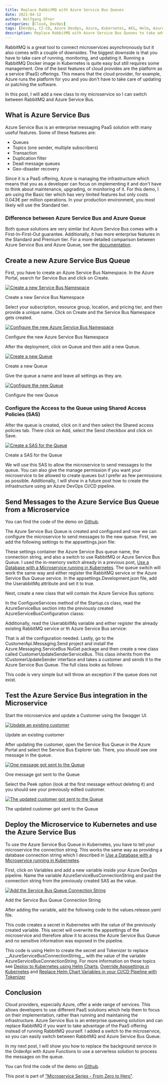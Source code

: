```yaml
---
title: Replace RabbitMQ with Azure Service Bus Queues
date: 2021-04-12
author: Wolfgang Ofner
categories: [Cloud, DevOps]
tags: [DevOps, CI-CD, Azure DevOps, Azure, Kubernetes, AKS, Helm, Azure Service Bus, RabbitMq]
description: Replace RabbitMQ with Azure Service Bus Queues to take advantage of the managed and scalable queue on Azure.
---
```


RabbitMQ is a great tool to connect microservices asynchronously but it also comes with a couple of downsides. The biggest downside is that you have to take care of running, monitoring, and updating it. Running a RabbitMQ Docker image in Kubernetes is quite easy but still requires some management. One of the best features of cloud provides are the platform as a service (PaaS) offerings. This means that the cloud provider, for example, Azure runs the platform for you and you don't have to take care of updating or patching the software.

In this post, I will add a new class to my microservice so I can switch between RabbitMQ and Azure Service Bus.

## What is Azure Service Bus

Azure Service Bus is an enterprise messaging PaaS solution with many useful features. Some of these features are:
- Queues
- Topics (one sender, multiple subscribers)
- Transaction
- Duplication filter
- Dead message queues
- Geo-disaster recovery

Since it is a PaaS offering, Azure is managing the infrastructure which means that you as a developer can focus on implementing it and don't have to think about maintenance, upgrading, or monitoring of it. For this demo, I am using the Basic tier which has very limited features but only costs 0.043€ per million operations. In your production environment, you most likely will use the Standard tier.

### Difference between Azure Service Bus and Azure Queue

Both queue solutions are very similar but Azure Service Bus comes with a First-In-First-Out guarantee. Additionally, it has more enterprise features in the Standard and Premium tier. For a more detailed comparison between Azure Service Bus and Azure Queue, see the <a href="https://docs.microsoft.com/en-us/azure/service-bus-messaging/service-bus-azure-and-service-bus-queues-compared-contrasted" target="_blank" rel="noopener noreferrer">documentation</a>.

## Create a new Azure Service Bus Queue

First, you have to create an Azure Service Bus Namespace. In the Azure Portal, search for Service Bus and click on Create.

<div class="col-12 col-sm-10 aligncenter">
  <a href="/assets/img/posts/2021/04/Create-a-new-Service-Bus-Namespace.jpg"><img loading="lazy" src="/assets/img/posts/2021/04/Create-a-new-Service-Bus-Namespace.jpg" alt="Create a new Service Bus Namespace" /></a>
  
  <p>
   Create a new Service Bus Namespace
  </p>
</div>

Select your subscription, resource group, location, and pricing tier, and then provide a unique name. Click on Create and the Service Bus Namespace gets created.

<div class="col-12 col-sm-10 aligncenter">
  <a href="/assets/img/posts/2021/04/Configure-the-new-Azure-Service-Bus-Namespace.jpg"><img loading="lazy" src="/assets/img/posts/2021/04/Configure-the-new-Azure-Service-Bus-Namespace.jpg" alt="Configure the new Azure Service Bus Namespace" /></a>
  
  <p>
   Configure the new Azure Service Bus Namespace
  </p>
</div>

After the deployment, click on Queue and then add a new Queue. 

<div class="col-12 col-sm-10 aligncenter">
  <a href="/assets/img/posts/2021/04/Create-a-new-Queue.jpg"><img loading="lazy" src="/assets/img/posts/2021/04/Create-a-new-Queue.jpg" alt="Create a new Queue" /></a>
  
  <p>
   Create a new Queue
  </p>
</div>

Give the queue a name and leave all settings as they are.

<div class="col-12 col-sm-10 aligncenter">
  <a href="/assets/img/posts/2021/04/Configure-the-new-Queue.jpg"><img loading="lazy" src="/assets/img/posts/2021/04/Configure-the-new-Queue.jpg" alt="Configure the new Queue" /></a>
  
  <p>
   Configure the new Queue
  </p>
</div>

### Configure the Access to the Queue using Shared Access Policies (SAS)

After the queue is created, click on it and then select the Shared access policies tab. There click on Add, select the Send checkbox and click on Save.

<div class="col-12 col-sm-10 aligncenter">
  <a href="/assets/img/posts/2021/04/Create-a-SAS-for-the-Queue.jpg"><img loading="lazy" src="/assets/img/posts/2021/04/Create-a-SAS-for-the-Queue.jpg" alt="Create a SAS for the Queue" /></a>
  
  <p>
   Create a SAS for the Queue
  </p>
</div>

We will use this SAS to allow the microservice to send messages to the queue. You can also give the manage permission if you want your microservice to be allowed to create queues but I prefer as few permissions as possible. Additionally, I will show in a future post how to create the infrastructure using an Azure DevOps CI/CD pipeline.

## Send Messages to the Azure Service Bus Queue from a Microservice

You can find the code of the demo on <a href="https://github.com/WolfgangOfner/MicroserviceDemo" target="_blank" rel="noopener noreferrer">Github</a>.

The Azure Service Bus Queue is created and configured and now we can configure the microservice to send messages to the new queue. First, we add the following settings to the appsettings.json file:

<script src="https://gist.github.com/WolfgangOfner/92945838d4751c6c601c0fd15b2954cf.js"></script>

These settings container the Azure Service Bus queue name, the connection string, and also a switch to use RabbitMQ or Azure Service Bus Queue. I used the in-memory switch already in a previous post, [Use a Database with a Microservice running in Kubernetes](/microservice-with-database-kubernetes). The queue switch will work the same way and either register the RabbitMQ service or the Azure Service Bus Queue service. In the appsettings.Development.json file, add the UserabbitMq attribute and set it to true.

Next, create a new class that will contain the Azure Service Bus options:

<script src="https://gist.github.com/WolfgangOfner/f34227e6753663e041590fcdb8ec497c.js"></script>

In the ConfigureServices method of the Startup.cs class, read the AzureServiceBus section into the previously created AzureServiceBusConfiguration classs:

<script src="https://gist.github.com/WolfgangOfner/7006891626f0dcc9dbcdc82475be87e5.js"></script>

Additionally, read the UserabbitMq variable and either register the already existing RabbitMQ service or th Azure Service Bus service:

<script src="https://gist.github.com/WolfgangOfner/78a0e1fd77f112a88f4b1c7d949aaed7.js"></script>

That is all the configuration needed. Lastly, go to the CustomerApi.Messaging.Send project and install the Azure.Messaging.ServiceBus NuGet package and then create a new class called CustomerUpdateSenderServiceBus. This class inherits from the ICustomerUpdateSender interface and takes a customer and sends it to the Azure Service Bus Queue. The full class looks as follows:

<script src="https://gist.github.com/WolfgangOfner/a1c2f579bd1c4663d5f130cc3f17d52a.js"></script>

This code is very simple but will throw an exception if the queue does not exist. 

## Test the Azure Service Bus integration in the Microservice

Start the microservice and update a Customer using the Swagger UI.

<div class="col-12 col-sm-10 aligncenter">
  <a href="/assets/img/posts/2021/04/Update-an-existing-customer.jpg"><img loading="lazy" src="/assets/img/posts/2021/04/Update-an-existing-customer.jpg" alt="Update an existing customer" /></a>
  
  <p>
   Update an existing customer
  </p>
</div>

After updating the customer, open the Service Bus Queue in the Azure Portal and select the Service Bus Explorer tab. There, you should see one message in the queue.

<div class="col-12 col-sm-10 aligncenter">
  <a href="/assets/img/posts/2021/04/One-message-got-sent-to-the-Queue.jpg"><img loading="lazy" src="/assets/img/posts/2021/04/One-message-got-sent-to-the-Queue.jpg" alt="One message got sent to the Queue" /></a>
  
  <p>
   One message got sent to the Queue
  </p>
</div>

Select the Peek option (look at the first message without deleting it) and you should see your previously edited customer.

<div class="col-12 col-sm-10 aligncenter">
  <a href="/assets/img/posts/2021/04/The-updated-customer-got-sent-to-the-Queue.jpg"><img loading="lazy" src="/assets/img/posts/2021/04/The-updated-customer-got-sent-to-the-Queue.jpg" alt="The updated customer got sent to the Queue" /></a>
  
  <p>
   The updated customer got sent to the Queue
  </p>
</div>

## Deploy the Microservice to Kubernetes and use the Azure Service Bus 

To use the Azure Service Bus Queue in Kubernetes, you have to tell your microservice the connection string. This works the same way as providing a database connection string which I described in [Use a Database with a Microservice running in Kubernetes](/microservice-with-database-kubernetes).

First, click on Variables and add a new variable inside your Azure DevOps pipeline. Name the variable AzureServiceBusConnectionString and past the connection string from the previously created SAS as the value.

<div class="col-12 col-sm-10 aligncenter">
  <a href="/assets/img/posts/2021/04/Add-the-Service-Bus-Queue-Connection-String.jpg"><img loading="lazy" src="/assets/img/posts/2021/04/Add-the-Service-Bus-Queue-Connection-String.jpg" alt="Add the Service Bus Queue Connection String" /></a>
  
  <p>
   Add the Service Bus Queue Connection String
  </p>
</div>

After adding the variable, add the following code to the values.release.yaml file.

<script src="https://gist.github.com/WolfgangOfner/e3e9c3c43c06a2480d9a6cd8897cebb5.js"></script>

This code creates a secret in Kubernetes with the value of the previously created variable. This secret will overwrite the appsettings of the microservice and therefore allow it to access the Azure Service Bus Queue and no sensitive information was exposed in the pipeline.

This code is using Helm to create the secret and Tokenizer to replace \_\_AzureServiceBusConnectionString\_\_ with the value of the variable AzureServiceBusConnectionString. For more information on these topics see [Deploy to Kubernetes using Helm Charts](/deploy-kubernetes-using-helm), [Override Appsettings in Kubernetes](/override-appsettings-in-kubernetes) and [Replace Helm Chart Variables in your CI/CD Pipeline with Tokenizer](/replace-helm-variables-tokenizer)

## Conclusion

Cloud providers, especially Azure, offer a wide range of services. This allows developers to use different PaaS solutions which help them to focus on their implementation, rather than running and maintaining the infrastructure. Azure Service Bus is an enterprise queueing solution and can replace RabbitMQ if you want to take advantage of the PaaS offering instead of running RabbitMQ yourself. I added a switch to the microservice, so you can easily switch between RabbitMQ and Azure Service Bus Queue.

In my next post, I will show you how to replace the background service in the OrderApi with Azure Functions to use a serverless solution to process the messages on the queue.


You can find the code of the demo on <a href="https://github.com/WolfgangOfner/MicroserviceDemo" target="_blank" rel="noopener noreferrer">Github</a>.

This post is part of ["Microservice Series - From Zero to Hero"](/microservice-series-from-zero-to-hero).